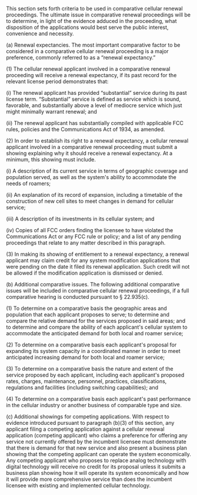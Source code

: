 This section sets forth criteria to be used in comparative cellular renewal proceedings. The ultimate issue in comparative renewal proceedings will be to determine, in light of the evidence adduced in the proceeding, what disposition of the applications would best serve the public interest, convenience and necessity.
                      

(a) Renewal expectancies. The most important comparative factor to be considered in a comparative cellular renewal proceeding is a major preference, commonly referred to as a “renewal expectancy.”

(1) The cellular renewal applicant involved in a comparative renewal proceeding will receive a renewal expectancy, if its past record for the relevant license period demonstrates that:

(i) The renewal applicant has provided “substantial” service during its past license term. “Substantial” service is defined as service which is sound, favorable, and substantially above a level of mediocre service which just might minimally warrant renewal; and

(ii) The renewal applicant has substantially compiled with applicable FCC rules, policies and the Communications Act of 1934, as amended.

(2) In order to establish its right to a renewal expectancy, a cellular renewal applicant involved in a comparative renewal proceeding must submit a showing explaining why it should receive a renewal expectancy. At a minimum, this showing must include.

(i) A description of its current service in terms of geographic coverage and population served, as well as the system's ability to accommodate the needs of roamers;

(ii) An explanation of its record of expansion, including a timetable of the construction of new cell sites to meet changes in demand for cellular service;

(iii) A description of its investments in its cellular system; and

(iv) Copies of all FCC orders finding the licensee to have violated the Communications Act or any FCC rule or policy; and a list of any pending proceedings that relate to any matter described in this paragraph.

(3) In making its showing of entitlement to a renewal expectancy, a renewal applicant may claim credit for any system modification applications that were pending on the date it filed its renewal application. Such credit will not be allowed if the modification application is dismissed or denied.

(b) Additional comparative issues. The following additional comparative issues will be included in comparative cellular renewal proceedings, if a full comparative hearing is conducted pursuant to § 22.935(c).

(1) To determine on a comparative basis the geographic areas and population that each applicant proposes to serve; to determine and compare the relative demand for the services proposed in said areas; and to determine and compare the ability of each applicant's cellular system to accommodate the anticipated demand for both local and roamer service;

(2) To determine on a comparative basis each applicant's proposal for expanding its system capacity in a coordinated manner in order to meet anticipated increasing demand for both local and roamer service;

(3) To determine on a comparative basis the nature and extent of the service proposed by each applicant, including each applicant's proposed rates, charges, maintenance, personnel, practices, classifications, regulations and facilities (including switching capabilities); and

(4) To determine on a comparative basis each applicant's past performance in the cellular industry or another business of comparable type and size.

(c) Additional showings for competing applications. With respect to evidence introduced pursuant to paragraph (b)(3) of this section, any applicant filing a competing application against a cellular renewal application (competing applicant) who claims a preference for offering any service not currently offered by the incumbent licensee must demonstrate that there is demand for that new service and also present a business plan showing that the competing applicant can operate the system economically. Any competing applicant who proposes to replace analog technology with digital technology will receive no credit for its proposal unless it submits a business plan showing how it will operate its system economically and how it will provide more comprehensive service than does the incumbent licensee with existing and implemented cellular technology.

